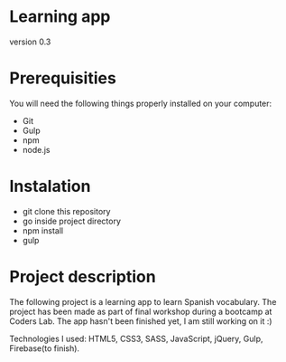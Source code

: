 # Learning app

version 0.3

# Prerequisities

You will need the following things properly installed on your computer:

- Git
- Gulp
- npm
- node.js

# Instalation

- git clone this repository
- go inside project directory
- npm install
- gulp

# Project description

The following project is a learning app to learn Spanish vocabulary.
The project has been made as part of final workshop during a bootcamp at Coders Lab.
The app hasn't been finished yet, I am still working on it :)

Technologies I used:
HTML5, CSS3, SASS, JavaScript, jQuery, Gulp, Firebase(to finish).

